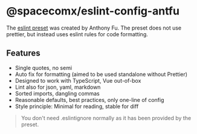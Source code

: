 # @spacecomx/eslint-config-antfu

The [eslint preset](https://github.com/antfu/eslint-config) was created by Anthony Fu. The preset does not use prettier, but instead uses eslint rules for code formatting.

## Features

- Single quotes, no semi
- Auto fix for formatting (aimed to be used standalone without Prettier)
- Designed to work with TypeScript, Vue out-of-box
- Lint also for json, yaml, markdown
- Sorted imports, dangling commas
- Reasonable defaults, best practices, only one-line of config
- Style principle: Minimal for reading, stable for diff

> You don't need .eslintignore normally as it has been provided by the preset.

